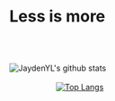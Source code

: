 
  # Less is more



<br><br>




 ![JaydenYL's github stats](https://github-readme-stats.vercel.app/api?username=JaydenYL&show_icons=true&theme=default)  
<br>
 &#160;  &#160; &#160; &#160; &#160; &#160; &#160; &#160; &#160; &#160; &#160;[![Top Langs](https://github-readme-stats.vercel.app/api/top-langs/?username=JaydenYL&hide=javascript,html,css)](https://github.com/anuraghazra/github-readme-stats) 

